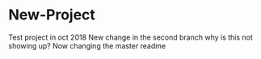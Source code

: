 # New-Project
Test project in oct 2018
New change in the second branch
why is this not showing up?
Now changing the master readme
